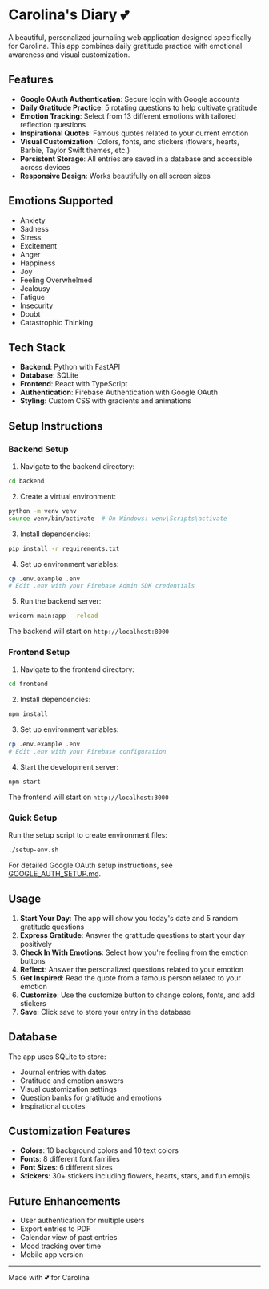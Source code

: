 # Carolina's Diary 💕

A beautiful, personalized journaling web application designed specifically for Carolina. This app combines daily gratitude practice with emotional awareness and visual customization.

## Features

- **Google OAuth Authentication**: Secure login with Google accounts
- **Daily Gratitude Practice**: 5 rotating questions to help cultivate gratitude
- **Emotion Tracking**: Select from 13 different emotions with tailored reflection questions
- **Inspirational Quotes**: Famous quotes related to your current emotion
- **Visual Customization**: Colors, fonts, and stickers (flowers, hearts, Barbie, Taylor Swift themes, etc.)
- **Persistent Storage**: All entries are saved in a database and accessible across devices
- **Responsive Design**: Works beautifully on all screen sizes

## Emotions Supported

- Anxiety
- Sadness
- Stress
- Excitement
- Anger
- Happiness
- Joy
- Feeling Overwhelmed
- Jealousy
- Fatigue
- Insecurity
- Doubt
- Catastrophic Thinking

## Tech Stack

- **Backend**: Python with FastAPI
- **Database**: SQLite
- **Frontend**: React with TypeScript
- **Authentication**: Firebase Authentication with Google OAuth
- **Styling**: Custom CSS with gradients and animations

## Setup Instructions

### Backend Setup

1. Navigate to the backend directory:
```bash
cd backend
```

2. Create a virtual environment:
```bash
python -m venv venv
source venv/bin/activate  # On Windows: venv\Scripts\activate
```

3. Install dependencies:
```bash
pip install -r requirements.txt
```

4. Set up environment variables:
```bash
cp .env.example .env
# Edit .env with your Firebase Admin SDK credentials
```

5. Run the backend server:
```bash
uvicorn main:app --reload
```

The backend will start on `http://localhost:8000`

### Frontend Setup

1. Navigate to the frontend directory:
```bash
cd frontend
```

2. Install dependencies:
```bash
npm install
```

3. Set up environment variables:
```bash
cp .env.example .env
# Edit .env with your Firebase configuration
```

4. Start the development server:
```bash
npm start
```

The frontend will start on `http://localhost:3000`

### Quick Setup

Run the setup script to create environment files:
```bash
./setup-env.sh
```

For detailed Google OAuth setup instructions, see [GOOGLE_AUTH_SETUP.md](GOOGLE_AUTH_SETUP.md).

## Usage

1. **Start Your Day**: The app will show you today's date and 5 random gratitude questions
2. **Express Gratitude**: Answer the gratitude questions to start your day positively
3. **Check In With Emotions**: Select how you're feeling from the emotion buttons
4. **Reflect**: Answer the personalized questions related to your emotion
5. **Get Inspired**: Read the quote from a famous person related to your emotion
6. **Customize**: Use the customize button to change colors, fonts, and add stickers
7. **Save**: Click save to store your entry in the database

## Database

The app uses SQLite to store:
- Journal entries with dates
- Gratitude and emotion answers
- Visual customization settings
- Question banks for gratitude and emotions
- Inspirational quotes

## Customization Features

- **Colors**: 10 background colors and 10 text colors
- **Fonts**: 8 different font families
- **Font Sizes**: 6 different sizes
- **Stickers**: 30+ stickers including flowers, hearts, stars, and fun emojis

## Future Enhancements

- User authentication for multiple users
- Export entries to PDF
- Calendar view of past entries
- Mood tracking over time
- Mobile app version

---

Made with 💕 for Carolina